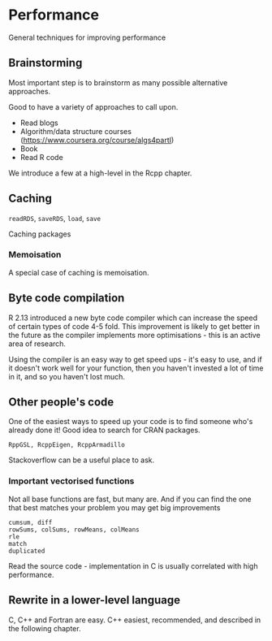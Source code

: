 # Performance

General techniques for improving performance

## Brainstorming

Most important step is to brainstorm as many possible alternative approaches.

Good to have a variety of approaches to call upon.  

* Read blogs
* Algorithm/data structure courses (https://www.coursera.org/course/algs4partI)
* Book
* Read R code

We introduce a few at a high-level in the Rcpp chapter.

## Caching

`readRDS`, `saveRDS`, `load`, `save`

Caching packages

### Memoisation

A special case of caching is memoisation.

## Byte code compilation

R 2.13 introduced a new byte code compiler which can increase the speed of certain types of code 4-5 fold. This improvement is likely to get better in the future as the compiler implements more optimisations - this is an active area of research.

Using the compiler is an easy way to get speed ups - it's easy to use, and if it doesn't work well for your function, then you haven't invested a lot of time in it, and so you haven't lost much.

## Other people's code

One of the easiest ways to speed up your code is to find someone who's already done it! Good idea to search for CRAN packages.

    RppGSL, RcppEigen, RcppArmadillo

Stackoverflow can be a useful place to ask.

### Important vectorised functions

Not all base functions are fast, but many are. And if you can find the one that best matches your problem you may get big improvements

    cumsum, diff
    rowSums, colSums, rowMeans, colMeans
    rle
    match
    duplicated

Read the source code - implementation in C is usually correlated with high performance.

## Rewrite in a lower-level language

C, C++ and Fortran are easy. C++ easiest, recommended, and described in the following chapter.
